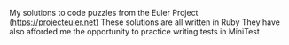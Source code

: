 My solutions to code puzzles from the Euler Project (https://projecteuler.net)
These solutions are all written in Ruby
They have also afforded me the opportunity to practice writing tests in MiniTest
